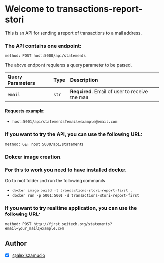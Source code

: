 # Welcome to transactions-report-stori

This is an API for sending a report of transactions to a mail address.

### The API contains one endpoint:
```method: POST host:5000/api/statements```

The above endpoint requieres a query parameter to be parsed.

| Query Parameters| Type        | Description                                     |
| :-------------  | :---------- | :---------------------------------------------- |
| `email`         | `str`       | **Required**. Email of user to receive the mail |


#### Requests example:

  - ```host:5001/api/statements?email=example@email.com```

### If you want to try the API, you can use the following URL:
```method: GET host:5000/api/statements```

### Dokcer image creation.
### For this to work you need to have installed docker.
Go to root folder and run the following commands
  - ```docker image build -t transactions-stori-report-first .```
  - ```docker run -p 5001:5001 -d transactions-stori-report-first```

### If you want to try realtime application, you can use the following URL:
```method: POST http://first.seitech.org/statements?email=your_mail@example.com```

## Author
- [X] [@alexiszamudio](https://github.com/AlexisZamudioOrtega08)